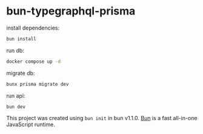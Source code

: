 # bun-typegraphql-prisma

install dependencies:

```bash
bun install
```

run db:

```bash
docker compose up -d
```

migrate db:

```bash
bunx prisma migrate dev
```

run api:

```bash
bun dev
```

This project was created using `bun init` in bun v1.1.0. [Bun](https://bun.sh) is a fast all-in-one JavaScript runtime.
